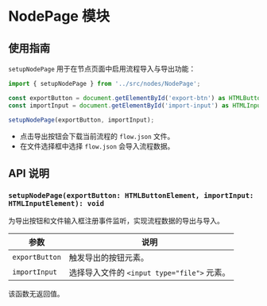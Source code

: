 # NodePage 模块

## 使用指南

`setupNodePage` 用于在节点页面中启用流程导入与导出功能：

```ts
import { setupNodePage } from '../src/nodes/NodePage';

const exportButton = document.getElementById('export-btn') as HTMLButtonElement;
const importInput = document.getElementById('import-input') as HTMLInputElement;

setupNodePage(exportButton, importInput);
```

- 点击导出按钮会下载当前流程的 `flow.json` 文件。
- 在文件选择框中选择 `flow.json` 会导入流程数据。

## API 说明

### `setupNodePage(exportButton: HTMLButtonElement, importInput: HTMLInputElement): void`

为导出按钮和文件输入框注册事件监听，实现流程数据的导出与导入。

| 参数 | 说明 |
| --- | --- |
| `exportButton` | 触发导出的按钮元素。 |
| `importInput` | 选择导入文件的 `<input type="file">` 元素。 |

该函数无返回值。
